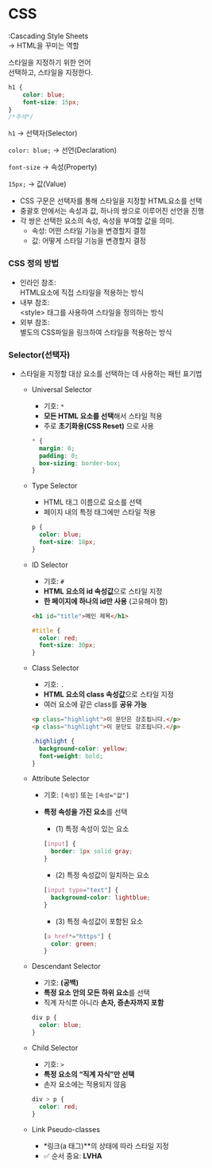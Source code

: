 # CSS
 :Cascading Style Sheets  
→ HTML을 꾸미는 역할

스타일을 지정하기 위한 언어  
선택하고, 스타일을 지정한다.

```css
h1 {
	color: blue; 
	font-size: 15px;
}
/*주석*/
```

`h1` → 선택자(Selector)

`color: blue;` → 선언(Declaration)

`font-size` → 속성(Property)

`15px;` → 값(Value)

- CSS 구문은 선택자를 통해 스타일을 지정할 HTML요소를 선택
- 중괄호 안에서는 속성과 값, 하나의 쌍으로 이루어진 선언을 진행
- 각 쌍은 선택한 요소의 속성, 속성을 부여할 값을 의미.
    - 속성: 어떤 스타일 기능을 변경할지 결정
    - 값: 어떻게 스타일 기능을 변경할지 결정

### CSS 정의 방법

- 인라인 참조:  
  HTML요소에 직접 스타일을 적용하는 방식
- 내부 참조:  
\<style> 태그를 사용하여 스타일을 정의하는 방식
- 외부 참조:  
별도의 CSS파일을 링크하여 스타일을 적용하는 방식

### Selector(선택자)

- 스타일을 지정할 대상 요소를 선택하는 데 사용하는 패턴 표기법
    - Universal Selector
        - 기호:  `*`
        - **모든 HTML 요소를 선택**해서 스타일 적용
        - 주로 **초기화용(CSS Reset)** 으로 사용
        
        ```css
        * {
          margin: 0;
          padding: 0;
          box-sizing: border-box;
        }
        ```
        
    - Type Selector
        - HTML 태그 이름으로 요소를 선택
        - 페이지 내의 특정 태그에만 스타일 적용
        
        ```css
        p {
          color: blue;
          font-size: 18px;
        }
        ```
        
    - ID Selector
        - 기호: `#`
        - **HTML 요소의 id 속성값**으로 스타일 지정
        - **한 페이지에 하나의 id만 사용** (고유해야 함)
        
        ```html
        <h1 id="title">메인 제목</h1>
        ```
        
        ```css
        #title {
          color: red;
          font-size: 30px;
        }
        ```
        
    - Class Selector
        - 기호: `.`
        - **HTML 요소의 class 속성값**으로 스타일 지정
        - 여러 요소에 같은 class를 **공유 가능**
        
        ```html
        <p class="highlight">이 문단은 강조됩니다.</p>
        <p class="highlight">이 문단도 강조됩니다.</p>
        ```
        
        ```css
        .highlight {
          background-color: yellow;
          font-weight: bold;
        }
        ```
        
    - Attribute Selector
        - 기호: `[속성]` 또는 `[속성="값"]`
        - **특정 속성을 가진 요소**를 선택
            - (1) 특정 속성이 있는 요소
            
            ```css
            [input] {
              border: 1px solid gray;
            }
            ```
            
            - (2) 특정 속성값이 일치하는 요소
            
            ```css
            [input type="text"] {
              background-color: lightblue;
            }
            ```
            
            - (3) 특정 속성값이 포함된 요소
            
            ```css
            [a href*="https"] {
              color: green;
            }
            ```
            
    - Descendant Selector
        - 기호: **(공백)**
        - **특정 요소 안의 모든 하위 요소**를 선택
        - 직계 자식뿐 아니라 **손자, 증손자까지 포함**
        
        ```css
        div p {
          color: blue;
        }
        ```
        
    - Child Selector
        - 기호: `>`
        - **특정 요소의 “직계 자식”만 선택**
        - 손자 요소에는 적용되지 않음
        
        ```css
        div > p {
          color: red;
        }
        ```
        
    - Link Pseudo-classes
        - *링크(a 태그)**의 상태에 따라 스타일 지정
        - ✅ 순서 중요: **LVHA**
